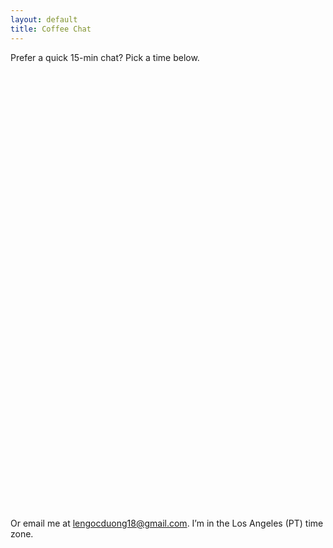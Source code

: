 ```yaml
---
layout: default
title: Coffee Chat
---
```


Prefer a quick 15-min chat? Pick a time below.

<div class="section-card">
  <!-- Replace the URL if you prefer Cal.com -->
  <div class="calendly-inline-widget"
       data-url="https://calendly.com/lengocduong18/30min"
       style="min-width:320px;height:700px;"></div>
  <script src="https://assets.calendly.com/assets/external/widget.js" async></script>
</div>

<p>Or email me at <a href="mailto:lengocduong18@gmail.com">lengocduong18@gmail.com</a>. I’m in the Los Angeles (PT) time zone.</p>
